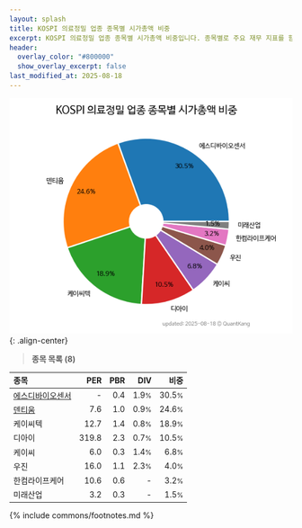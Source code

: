```yaml
---
layout: splash
title: KOSPI 의료정밀 업종 종목별 시가총액 비중
excerpt: KOSPI 의료정밀 업종 종목별 시가총액 비중입니다. 종목별로 주요 재무 지표를 함께 표시합니다.
header:
  overlay_color: "#800000"
  show_overlay_excerpt: false
last_modified_at: 2025-08-18
---
```



![KOSPI 의료정밀 업종 종목별 시가총액 비중](/stats/sector/images/kospi_업종_의료정밀_종목.png){: .align-center}


> **종목 목록 (8)**<a id="list"></a>

| **종목** | **PER** | **PBR** | **DIV** | **비중** |
| :------- | ------: | ------: | ------: | -------: |
| [에스디바이오센서](/137310/) | - | 0.4 | 1.9<small>%</small> | 30.5<small>%</small> |
| [덴티움](/145720/) | 7.6 | 1.0 | 0.9<small>%</small> | 24.6<small>%</small> |
| 케이씨텍 | 12.7 | 1.4 | 0.8<small>%</small> | 18.9<small>%</small> |
| 디아이 | 319.8 | 2.3 | 0.7<small>%</small> | 10.5<small>%</small> |
| 케이씨 | 6.0 | 0.3 | 1.4<small>%</small> | 6.8<small>%</small> |
| 우진 | 16.0 | 1.1 | 2.3<small>%</small> | 4.0<small>%</small> |
| 한컴라이프케어 | 10.6 | 0.6 | - | 3.2<small>%</small> |
| 미래산업 | 3.2 | 0.3 | - | 1.5<small>%</small> |

{% include commons/footnotes.md %}